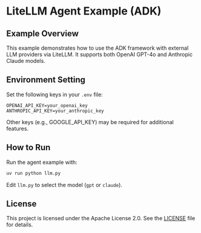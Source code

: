 # LiteLLM Agent Example (ADK)

## Example Overview
This example demonstrates how to use the ADK framework with external LLM providers via LiteLLM. It supports both OpenAI GPT-4o and Anthropic Claude models.

## Environment Setting
Set the following keys in your `.env` file:

```
OPENAI_API_KEY=your_openai_key
ANTHROPIC_API_KEY=your_anthropic_key
```

Other keys (e.g., GOOGLE_API_KEY) may be required for additional features.

## How to Run
Run the agent example with:

```bash
uv run python llm.py
```

Edit `llm.py` to select the model (`gpt` or `claude`).

## License
This project is licensed under the Apache License 2.0. See the [LICENSE](../../LICENSE) file for details.
